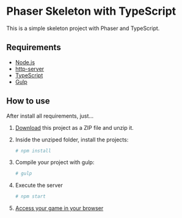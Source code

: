 Phaser Skeleton with TypeScript
=====

This is a simple skeleton project with Phaser and TypeScript.

## Requirements

* [Node.js](http://www.nodejs.org)
* [http-server](https://www.npmjs.com/package/http-server)
* [TypeScript](http://www.typescriptlang.org/)
* [Gulp](http://gulpjs.com/)

## How to use

After install all requirements, just...

1. [Download](https://github.com/rluders/phaser-skeleton/archive/master.zip) this project as a ZIP file and unzip it.

2. Inside the unziped folder, install the projects:

    ```sh
    # npm install
    ```

3. Compile your project with gulp: 

    ```sh
    # gulp
    ```

4. Execute the server

    ```sh
    # npm start
    ```

5. [Access your game in your browser](http://localhost:8080)